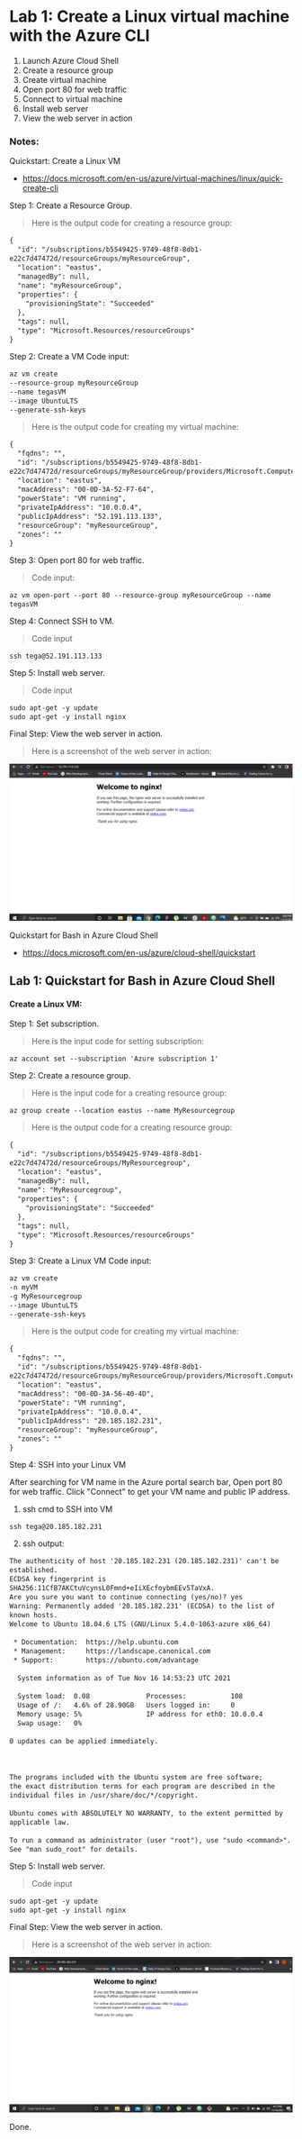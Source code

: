 # Lab 1: Create a Linux virtual machine with the Azure CLI

1. Launch Azure Cloud Shell
2. Create a resource group
3. Create virtual machine
4. Open port 80 for web traffic
5. Connect to virtual machine
6. Install web server
7. View the web server in action

### Notes:

Quickstart: Create a Linux VM
* https://docs.microsoft.com/en-us/azure/virtual-machines/linux/quick-create-cli

Step 1: Create a Resource Group.
> Here is the output code for creating a resource group:

```
{
  "id": "/subscriptions/b5549425-9749-48f8-8db1-e22c7d47472d/resourceGroups/myResourceGroup",
  "location": "eastus",
  "managedBy": null,
  "name": "myResourceGroup",
  "properties": {
    "provisioningState": "Succeeded"
  },
  "tags": null,
  "type": "Microsoft.Resources/resourceGroups"
}
```
Step 2: Create a VM
Code input:
```
az vm create
--resource-group myResourceGroup
--name tegasVM
--image UbuntuLTS
--generate-ssh-keys
```

> Here is the output code for creating my virtual machine:

```
{
  "fqdns": "",
  "id": "/subscriptions/b5549425-9749-48f8-8db1-e22c7d47472d/resourceGroups/myResourceGroup/providers/Microsoft.Compute/virtualMachines/tegasVM",
  "location": "eastus",
  "macAddress": "00-0D-3A-52-F7-64",
  "powerState": "VM running",
  "privateIpAddress": "10.0.0.4",
  "publicIpAddress": "52.191.113.133",
  "resourceGroup": "myResourceGroup",
  "zones": ""
}
```

Step 3: Open port 80 for web traffic.

> Code input:

```
az vm open-port --port 80 --resource-group myResourceGroup --name tegasVM
```

Step 4: Connect SSH to VM.
> Code input

```
ssh tega@52.191.113.133
```
Step 5: Install web server.

> Code input

```
sudo apt-get -y update
sudo apt-get -y install nginx
```

Final Step: View the web server in action.
> Here is a screenshot of the web server in action:

![nginx web server](images/ps-nginx.png)


Quickstart for Bash in Azure Cloud Shell
* https://docs.microsoft.com/en-us/azure/cloud-shell/quickstart

## Lab 1: Quickstart for Bash in Azure Cloud Shell
#### Create a Linux VM:

Step 1: Set subscription.
> Here is the input code for setting subscription:

```
az account set --subscription 'Azure subscription 1'
```
Step 2: Create a resource group.
> Here is the input code for a creating resource group:

```
az group create --location eastus --name MyResourcegroup
```
> Here is the output code for a creating resource group:

```
{
  "id": "/subscriptions/b5549425-9749-48f8-8db1-e22c7d47472d/resourceGroups/MyResourcegroup",
  "location": "eastus",
  "managedBy": null,
  "name": "MyResourcegroup",
  "properties": {
    "provisioningState": "Succeeded"
  },
  "tags": null,
  "type": "Microsoft.Resources/resourceGroups"
}
```


Step 3: Create a Linux VM
Code input:
```
az vm create
-n myVM
-g MyResourcegroup
--image UbuntuLTS
--generate-ssh-keys
```

> Here is the output code for creating my virtual machine:

```
{
  "fqdns": "",
  "id": "/subscriptions/b5549425-9749-48f8-8db1-e22c7d47472d/resourceGroups/myResourceGroup/providers/Microsoft.Compute/virtualMachines/myVM",
  "location": "eastus",
  "macAddress": "00-0D-3A-56-40-4D",
  "powerState": "VM running",
  "privateIpAddress": "10.0.0.4",
  "publicIpAddress": "20.185.182.231",
  "resourceGroup": "myResourceGroup",
  "zones": ""
}
```

Step 4: SSH into your Linux VM

After searching for VM name in the Azure portal search bar, Open port 80 for web traffic. Click "Connect" to get your VM name and public IP address.

1. ssh cmd to SSH into VM

```
ssh tega@20.185.182.231
```
2. ssh output:

```
The authenticity of host '20.185.182.231 (20.185.182.231)' can't be established.
ECDSA key fingerprint is SHA256:11CfB7AKCtuVcynsL0Fmnd+eIiXEcfoybmEEv5TaVxA.
Are you sure you want to continue connecting (yes/no)? yes
Warning: Permanently added '20.185.182.231' (ECDSA) to the list of known hosts.
Welcome to Ubuntu 18.04.6 LTS (GNU/Linux 5.4.0-1063-azure x86_64)

 * Documentation:  https://help.ubuntu.com
 * Management:     https://landscape.canonical.com
 * Support:        https://ubuntu.com/advantage

  System information as of Tue Nov 16 14:53:23 UTC 2021

  System load:  0.08              Processes:           108
  Usage of /:   4.6% of 28.90GB   Users logged in:     0
  Memory usage: 5%                IP address for eth0: 10.0.0.4
  Swap usage:   0%

0 updates can be applied immediately.



The programs included with the Ubuntu system are free software;
the exact distribution terms for each program are described in the
individual files in /usr/share/doc/*/copyright.

Ubuntu comes with ABSOLUTELY NO WARRANTY, to the extent permitted by
applicable law.

To run a command as administrator (user "root"), use "sudo <command>".
See "man sudo_root" for details.
```

Step 5: Install web server.

> Code input

```
sudo apt-get -y update
sudo apt-get -y install nginx
```

Final Step: View the web server in action.
> Here is a screenshot of the web server in action:

![nginx web server](images/nginxbash.png)

Done.
